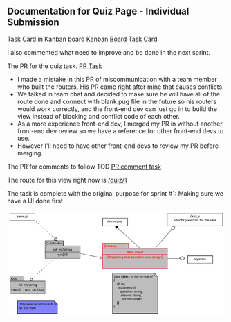 ## Documentation for Quiz Page - Individual Submission

Task Card in Kanban board [Kanban Board Task Card](https://github.com/MUN-COMP6905/project-eteam/issues/31)

I also commented what need to improve and be done in the next sprint. 

The PR for the quiz task. [PR Task](https://github.com/MUN-COMP6905/project-eteam/pull/49)
- I made a mistake in this PR of miscommunication with a team member who built the routers. His PR came right after mine that causes conflicts.  
- We talked in team chat and decided to make sure he will have all of the route done and connect with blank pug file in the future so his routers would work correctly, and the front-end dev can just go in to build the view instead of blocking and conflict code of each other. 
- As a more experience front-end dev, I merged my PR in without another front-end dev review so we have a reference for other front-end devs to use. 
- However I'll need to have other front-end devs to review my PR before merging. 

The PR for comments to follow TOD [PR comment task](https://github.com/MUN-COMP6905/project-eteam/pull/56/files)

The route for this view right now is [/quiz/1](http://localhost:3000/quiz/1)

The task is complete with the original purpose for sprint #1: Making sure we have a UI done first

!["Quiz Page UML"](/doc/images/quizpageUML.png)